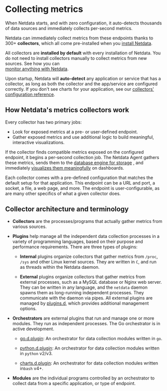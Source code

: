 <!--
title: "Collectors"
custom_edit_url: "https://github.com/netdata/netdata/edit/master/collectors/README.md"
id: "collectors-ref"
sidebar_label: "Collectors"
learn_status: "Published"
learn_rel_path: "Concepts"
-->

# Collecting metrics

When Netdata starts, and with zero configuration, it auto-detects thousands of data sources and immediately collects
per-second metrics.

Netdata can immediately collect metrics from these endpoints thanks to 300+ **collectors**, which all come pre-installed
when you [install Netdata](https://github.com/netdata/netdata/blob/master/packaging/installer/README.md).

All collectors are **installed by default** with every installation of Netdata. You do not need to install
collectors manually to collect metrics from new sources. See how you can  
[monitor anything with Netdata](https://github.com/netdata/netdata/blob/master/collectors/COLLECTORS.md).

Upon startup, Netdata will **auto-detect** any application or service that has a collector, as long as both the collector
and the app/service are configured correctly. If you don't see charts for your application, see
our [collectors' configuration reference](https://github.com/netdata/netdata/blob/master/collectors/REFERENCE.md).

## How Netdata's metrics collectors work

Every collector has two primary jobs:

-   Look for exposed metrics at a pre- or user-defined endpoint.
-   Gather exposed metrics and use additional logic to build meaningful, interactive visualizations.

If the collector finds compatible metrics exposed on the configured endpoint, it begins a per-second collection job. The
Netdata Agent gathers these metrics, sends them to the 
[database engine for storage](https://github.com/netdata/netdata/blob/master/docs/store/change-metrics-storage.md)
, and immediately 
[visualizes them meaningfully](https://github.com/netdata/netdata/blob/master/docs/visualize/interact-dashboards-charts.md) 
on dashboards.

Each collector comes with a pre-defined configuration that matches the default setup for that application. This endpoint
can be a URL and port, a socket, a file, a web page, and more. The endpoint is user-configurable, as are many other 
specifics of what a given collector does.

## Collector architecture and terminology

-   **Collectors** are the processes/programs that actually gather metrics from various sources. 

-   **Plugins** help manage all the independent data collection processes in a variety of programming languages, based on 
    their purpose  and performance requirements. There are three types of plugins:

    -   **Internal** plugins organize collectors that gather metrics from `/proc`, `/sys` and other Linux kernel sources.
        They are written in `C`, and run as threads within the Netdata daemon.

    -   **External** plugins organize collectors that gather metrics from external processes, such as a MySQL database or
        Nginx web server. They can be written in any language, and the `netdata` daemon spawns them as long-running
        independent processes. They communicate with the daemon via pipes. All external plugins are managed by
        [plugins.d](https://github.com/netdata/netdata/blob/master/collectors/plugins.d/README.md), which provides additional management options.

-   **Orchestrators** are external plugins that run and manage one or more modules. They run as independent processes.
    The Go orchestrator is in active development.

    -   [go.d.plugin](https://github.com/netdata/go.d.plugin/blob/master/README.md): An orchestrator for data
        collection modules written in `go`.

    -   [python.d.plugin](https://github.com/netdata/netdata/blob/master/collectors/python.d.plugin/README.md): 
        An orchestrator for data collection modules written in `python` v2/v3.

    -   [charts.d.plugin](https://github.com/netdata/netdata/blob/master/collectors/charts.d.plugin/README.md): 
        An orchestrator for data collection modules written in`bash` v4+.

-   **Modules** are the individual programs controlled by an orchestrator to collect data from a specific application, or type of endpoint.
